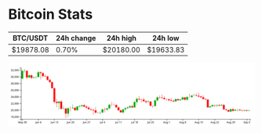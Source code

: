 # Bitcoin Stats

BTC/USDT|24h change|24h high|24h low|
|---|---|---|---|
|$19878.08|0.70%|$20180.00|$19633.83|

<img src="./chart.svg">
